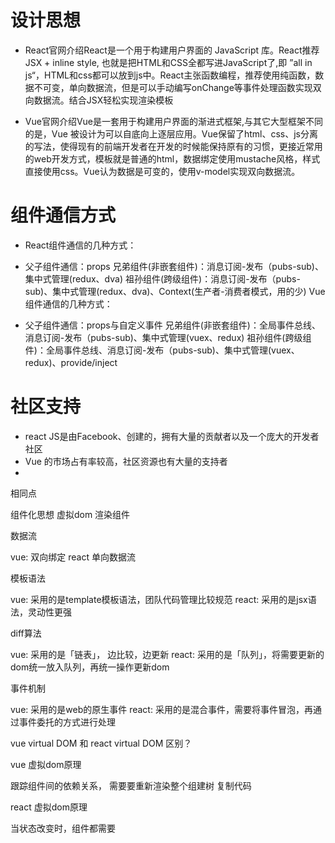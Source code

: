# 设计思想
- React官网介绍React是一个用于构建用户界面的 JavaScript 库。React推荐JSX + inline style, 也就是把HTML和CSS全都写进JavaScript了,即 ”all in js“，HTML和css都可以放到js中。React主张函数编程，推荐使用纯函数，数据不可变，单向数据流，但是可以手动编写onChange等事件处理函数实现双向数据流。结合JSX轻松实现渲染模板

- Vue官网介绍Vue是一套用于构建用户界面的渐进式框架,与其它大型框架不同的是，Vue 被设计为可以自底向上逐层应用。Vue保留了html、css、js分离的写法，使得现有的前端开发者在开发的时候能保持原有的习惯，更接近常用的web开发方式，模板就是普通的html，数据绑定使用mustache风格，样式直接使用css。Vue认为数据是可变的，使用v-model实现双向数据流。


# 组件通信方式
- React组件通信的几种方式：

- 父子组件通信：props
兄弟组件(非嵌套组件)：消息订阅-发布（pubs-sub)、集中式管理(redux、dva)
祖孙组件(跨级组件)：消息订阅-发布（pubs-sub)、集中式管理(redux、dva)、Context(生产者-消费者模式，用的少)
Vue组件通信的几种方式：

- 父子组件通信：props与自定义事件
兄弟组件(非嵌套组件)：全局事件总线、消息订阅-发布（pubs-sub)、集中式管理(vuex、redux)
祖孙组件(跨级组件)：全局事件总线、消息订阅-发布（pubs-sub)、集中式管理(vuex、redux)、provide/inject


# 社区支持 
* react JS是由Facebook、创建的，拥有大量的贡献者以及一个庞大的开发者社区
* Vue  的市场占有率较高，社区资源也有大量的支持者
* 

相同点

组件化思想
虚拟dom 渲染组件

数据流

vue: 双向绑定
react 单向数据流

模板语法

vue: 采用的是template模板语法，团队代码管理比较规范
react: 采用的是jsx语法，灵动性更强

diff算法

vue: 采用的是「链表」， 边比较，边更新
react: 采用的是「队列」，将需要更新的dom统一放入队列，再统一操作更新dom

事件机制

vue: 采用的是web的原生事件
react: 采用的是混合事件，需要将事件冒泡，再通过事件委托的方式进行处理

vue virtual DOM 和 react virtual DOM 区别？

vue 虚拟dom原理

跟踪组件间的依赖关系， 需要要重新渲染整个组建树
复制代码

react 虚拟dom原理

当状态改变时，组件都需要

